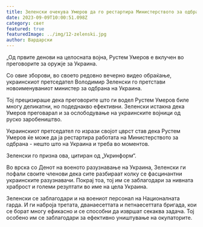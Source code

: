 ```yaml
---
title: Зеленски очекува Умеров да го рестартира Министерството за одбрана
date: 2023-09-09T10:00:51.098Z
category: свет
featured: true
featuredImage: ../img/12-zelenski.jpg
author: Вардарски
---
```

„Од првите денови на целосната војна, Рустем Умеров е вклучен во преговорите за оружје за Украина.

Со овие зборови, во своето редовно вечерно видео обраќање, украинскиот претседател Володимир Зеленски го претстави новоименуваниот министер за одбрана на Украина.

Тој прецизираше дека преговорите што ги водел Рустем Умеров биле многу деликатни, но подеднакво ефективни. Зеленски истакна дека Умеров преговарал и за ослободување на украинските војници од руско заробеништво.

Украинскиот претседател го изрази својот цврст став дека Рустем Умеров ќе може да ја рестартира работата на Министерството за одбрана - нешто што на Украина и треба во моментов.

Зеленски го призна ова, цитиран од „Укринформ“.

Во врска со Денот на военото разузнавање на Украина, Зеленски ги пофали своите членови дека сите разбираат колку се фасцинантни украинските разузнавачи. Покрај тоа, тој им се заблагодари за нивната храброст и големи резултати во име на цела Украина.

Зеленски се заблагодари и на воениот персонал на Националната гарда. И ги наброја третата, дванаесеттата и петнаесеттата бригада, кои се борат многу ефикасно и се способни да извршат секаква задача. Тој особено им се заблагодари за ефективно уништување на окупаторите.